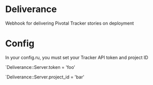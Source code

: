 # Deliverance

Webhook for delivering Pivotal Tracker stories on deployment

# Config

In your config.ru, you must set your Tracker API token and project ID

`Deliverance::Server.token = 'foo'

`Deliverance::Server.project_id = 'bar'
